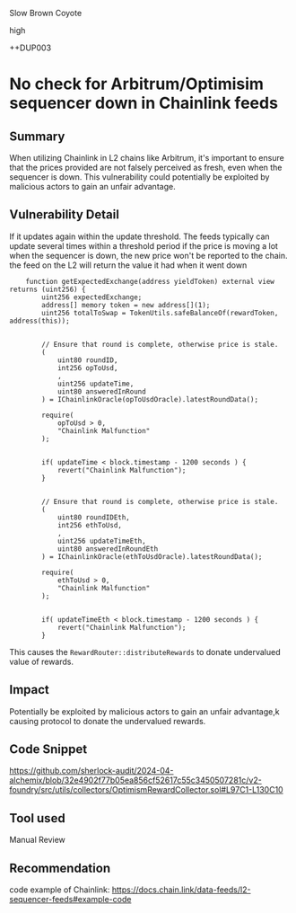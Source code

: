 Slow Brown Coyote

high

++DUP003

# No check for Arbitrum/Optimisim sequencer down in Chainlink feeds

## Summary
When utilizing Chainlink in L2 chains like Arbitrum, it's important to ensure that the prices provided are not falsely perceived as fresh, even when the sequencer is down. This vulnerability could potentially be exploited by malicious actors to gain an unfair advantage.

## Vulnerability Detail
If it updates again within the update threshold. The feeds typically can update several times within a threshold period if the price is moving a lot when the sequencer is down, the new price won't be reported to the chain. the feed on the L2 will return the value it had when it went down
```solidity
    function getExpectedExchange(address yieldToken) external view returns (uint256) {
        uint256 expectedExchange;
        address[] memory token = new address[](1);
        uint256 totalToSwap = TokenUtils.safeBalanceOf(rewardToken, address(this));


        // Ensure that round is complete, otherwise price is stale.
        (
            uint80 roundID,
            int256 opToUsd,
            ,
            uint256 updateTime,
            uint80 answeredInRound
        ) = IChainlinkOracle(opToUsdOracle).latestRoundData();
        
        require(
            opToUsd > 0, 
            "Chainlink Malfunction"
        );


        if( updateTime < block.timestamp - 1200 seconds ) {
            revert("Chainlink Malfunction");
        }


        // Ensure that round is complete, otherwise price is stale.
        (
            uint80 roundIDEth,
            int256 ethToUsd,
            ,
            uint256 updateTimeEth,
            uint80 answeredInRoundEth
        ) = IChainlinkOracle(ethToUsdOracle).latestRoundData();
        
        require(
            ethToUsd > 0, 
            "Chainlink Malfunction"
        );


        if( updateTimeEth < block.timestamp - 1200 seconds ) {
            revert("Chainlink Malfunction");
        }
```
This causes the `RewardRouter::distributeRewards` to donate undervalued value of rewards.
## Impact
Potentially be exploited by malicious actors to gain an unfair advantage,k causing protocol to donate the undervalued rewards.
## Code Snippet
https://github.com/sherlock-audit/2024-04-alchemix/blob/32e4902f77b05ea856cf52617c55c3450507281c/v2-foundry/src/utils/collectors/OptimismRewardCollector.sol#L97C1-L130C10

## Tool used

Manual Review

## Recommendation
code example of Chainlink: https://docs.chain.link/data-feeds/l2-sequencer-feeds#example-code
